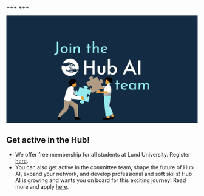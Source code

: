 +++
+++

<img class="recruitment-image" src="/recruitment.png" />
<h2 class="padded-title">Get active in the Hub!</h2>
<ul>
    <li>
        We offer free membership for all students at Lund University. Register <a href="https://forms.gle/sffmPqSSTXEsckDC7](https://docs.google.com/forms/d/e/1FAIpQLSfFhZ-Zko8D8Z6H4lM7za0pDJvzdsk3UNRxBME5i9Ez6JuwjQ/viewform?usp=sf_link">here</a>.
    </li>
    <li>
        You can also get active in the committee team, shape the future of Hub AI, expand your network, and develop professional and soft skills! Hub AI is growing and wants you on board for this exciting journey! Read more and apply <a href="https://forms.gle/1CGeNVR7HKWwCR8B6">here</a>.
    </li> 
</ul>
